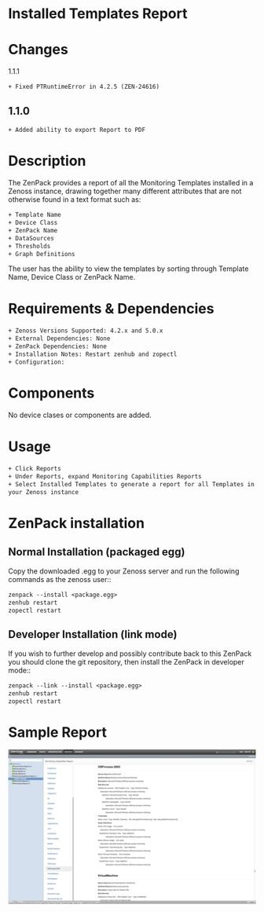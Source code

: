 # Installed Templates Report


Changes
=======

1.1.1

    + Fixed PTRuntimeError in 4.2.5 (ZEN-24616)

1.1.0
-----

    + Added ability to export Report to PDF


Description
===========

The ZenPack provides a report of all the Monitoring Templates installed in a Zenoss instance, drawing together many different attributes that are not otherwise found in a text format such as:

    + Template Name
    + Device Class
    + ZenPack Name
    + DataSources
    + Thresholds
    + Graph Definitions

The user has the ability to view the templates by sorting through Template Name, Device Class or ZenPack Name.


Requirements & Dependencies
===========================

    + Zenoss Versions Supported: 4.2.x and 5.0.x
    + External Dependencies: None
    + ZenPack Dependencies: None
    + Installation Notes: Restart zenhub and zopectl
    + Configuration:

Components
==========

No device clases or components are added.


Usage
================

    + Click Reports
    + Under Reports, expand Monitoring Capabilities Reports
    + Select Installed Templates to generate a report for all Templates in your Zenoss instance


ZenPack installation
======================

Normal Installation (packaged egg)
----------------------------------
Copy the downloaded .egg to your Zenoss server and run the following commands as the zenoss
user::

    zenpack --install <package.egg>
    zenhub restart
    zopectl restart


Developer Installation (link mode)
----------------------------------
If you wish to further develop and possibly contribute back to this
ZenPack you should clone the git repository, then install the ZenPack in
developer mode::

    zenpack --link --install <package.egg>
    zenhub restart
    zopectl restart


Sample Report
===========
![Alt text](/screenshots/Report_Example.png?raw=true)
